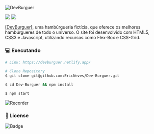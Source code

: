 ![DevBurguer](./github/logo.svg)

<p>
<img src="https://img.shields.io/github/last-commit/ericneves/dev-burguer?style=flat-square&logo=appveyor">

<img src="https://img.shields.io/github/license/ericneves/dev-burguer?style=flat-square&logo=appveyor">
</p>

<p><a href="https://devburguer.netlify.app/">[DevBurguer]</a>, uma hambúrgueria fictícia, que oferece os melhores hambúrgueres de todo o universo. O site foi desenvolvido com HTML5, CSS3 e Javascript, utilizando recursos como Flex-Box e CSS-Grid. </p>

### 💻 Executando

```sh
# Link: https://devburguer.netlify.app/

# Clone Repository
$ git clone git@github.com:EricNeves/Dev-Burguer.git

$ cd Dev-Burguer && npm install

$ npm start
```

![Recorder](./github/recorder.gif)

### 📝 License

![Badge](https://img.shields.io/github/license/ericneves/dev-burguer?style=flat-square&logo=appveyor)
